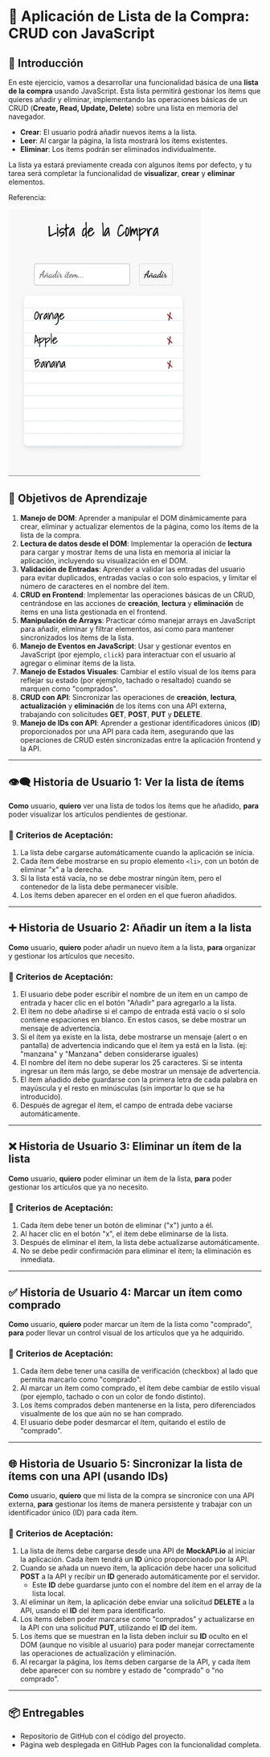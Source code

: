 # 🛒 **Aplicación de Lista de la Compra: CRUD con JavaScript**

## 📝 **Introducción**

En este ejercicio, vamos a desarrollar una funcionalidad básica de una **lista de la compra** usando JavaScript. Esta lista permitirá gestionar los ítems que quieres añadir y eliminar, implementando las operaciones básicas de un CRUD (**Create, Read, Update, Delete**) sobre una lista en memoria del navegador.

- **Crear**: El usuario podrá añadir nuevos ítems a la lista.
- **Leer**: Al cargar la página, la lista mostrará los ítems existentes.
- **Eliminar**: Los ítems podrán ser eliminados individualmente.

La lista ya estará previamente creada con algunos ítems por defecto, y tu tarea será completar la funcionalidad de **visualizar**, **crear** y **eliminar** elementos.

Referencia:

![Lista de la Compra](./readme-files/lista-compra-ref.gif)

## 🎯 **Objetivos de Aprendizaje**

1. **Manejo de DOM**: Aprender a manipular el DOM dinámicamente para crear, eliminar y actualizar elementos de la página, como los ítems de la lista de la compra.
2. **Lectura de datos desde el DOM**: Implementar la operación de **lectura** para cargar y mostrar ítems de una lista en memoria al iniciar la aplicación, incluyendo su visualización en el DOM.
3. **Validación de Entradas**: Aprender a validar las entradas del usuario para evitar duplicados, entradas vacías o con solo espacios, y limitar el número de caracteres en el nombre del ítem.
4. **CRUD en Frontend**: Implementar las operaciones básicas de un CRUD, centrándose en las acciones de **creación**, **lectura** y **eliminación** de ítems en una lista gestionada en el frontend.
5. **Manipulación de Arrays**: Practicar cómo manejar arrays en JavaScript para añadir, eliminar y filtrar elementos, así como para mantener sincronizados los ítems de la lista.
6. **Manejo de Eventos en JavaScript**: Usar y gestionar eventos en JavaScript (por ejemplo, `click`) para interactuar con el usuario al agregar o eliminar ítems de la lista.
7. **Manejo de Estados Visuales**: Cambiar el estilo visual de los ítems para reflejar su estado (por ejemplo, tachado o resaltado) cuando se marquen como "comprados".
8. **CRUD con API**: Sincronizar las operaciones de **creación**, **lectura**, **actualización** y **eliminación** de los ítems con una API externa, trabajando con solicitudes **GET**, **POST**, **PUT** y **DELETE**.
9. **Manejo de IDs con API**: Aprender a gestionar identificadores únicos (**ID**) proporcionados por una API para cada ítem, asegurando que las operaciones de CRUD estén sincronizadas entre la aplicación frontend y la API.

---

## 👁️‍🗨️ Historia de Usuario 1: Ver la lista de ítems

**Como** usuario, **quiero** ver una lista de todos los ítems que he añadido, **para** poder visualizar los artículos pendientes de gestionar.

### 🎯 **Criterios de Aceptación:**

1. La lista debe cargarse automáticamente cuando la aplicación se inicia.
2. Cada ítem debe mostrarse en su propio elemento `<li>`, con un botón de eliminar "x" a la derecha.
3. Si la lista está vacía, no se debe mostrar ningún ítem, pero el contenedor de la lista debe permanecer visible.
4. Los ítems deben aparecer en el orden en el que fueron añadidos.

---

## ➕ Historia de Usuario 2: Añadir un ítem a la lista

**Como** usuario, **quiero** poder añadir un nuevo ítem a la lista, **para** organizar y gestionar los artículos que necesito.

### 🎯 **Criterios de Aceptación:**

1. El usuario debe poder escribir el nombre de un ítem en un campo de entrada y hacer clic en el botón "Añadir" para agregarlo a la lista.
2. El ítem no debe añadirse si el campo de entrada está vacío o si solo contiene espaciones en blanco. En estos casos, se debe mostrar un mensaje de advertencia.
3. Si el ítem ya existe en la lista, debe mostrarse un mensaje (alert o en pantalla) de advertencia indicando que el ítem ya está en la lista. (ej: "manzana" y "Manzana" deben considerarse iguales)
4. El nombre del ítem no debe superar los 25 caracteres. Si se intenta ingresar un ítem más largo, se debe mostrar un mensaje de advertencia.
5. El ítem añadido debe guardarse con la primera letra de cada palabra en mayúscula y el resto en minúsculas (sin importar lo que se ha introducido).
6. Después de agregar el ítem, el campo de entrada debe vaciarse automáticamente.

---

## ❌ Historia de Usuario 3: Eliminar un ítem de la lista

**Como** usuario, **quiero** poder eliminar un ítem de la lista, **para** poder gestionar los artículos que ya no necesito.

### 🎯 **Criterios de Aceptación:**

1. Cada ítem debe tener un botón de eliminar ("x") junto a él.
2. Al hacer clic en el botón "x", el ítem debe eliminarse de la lista.
3. Después de eliminar el ítem, la lista debe actualizarse automáticamente.
4. No se debe pedir confirmación para eliminar el ítem; la eliminación es inmediata.

---

## ✅ Historia de Usuario 4: Marcar un ítem como comprado

**Como** usuario, **quiero** poder marcar un ítem de la lista como "comprado", **para** poder llevar un control visual de los artículos que ya he adquirido.

### 🎯 **Criterios de Aceptación:**

1. Cada ítem debe tener una casilla de verificación (checkbox) al lado que permita marcarlo como "comprado".
2. Al marcar un ítem como comprado, el ítem debe cambiar de estilo visual (por ejemplo, tachado o con un color de fondo distinto).
3. Los ítems comprados deben mantenerse en la lista, pero diferenciados visualmente de los que aún no se han comprado.
4. El usuario debe poder desmarcar el ítem, quitando el estilo de "comprado".

---

## 🌐 Historia de Usuario 5: Sincronizar la lista de ítems con una API (usando IDs)

**Como** usuario, **quiero** que mi lista de la compra se sincronice con una API externa, **para** gestionar los ítems de manera persistente y trabajar con un identificador único (ID) para cada ítem.

### 🎯 **Criterios de Aceptación:**

1. La lista de ítems debe cargarse desde una API de **MockAPI.io** al iniciar la aplicación. Cada ítem tendrá un **ID** único proporcionado por la API.
2. Cuando se añada un nuevo ítem, la aplicación debe hacer una solicitud **POST** a la API y recibir un **ID** generado automáticamente por el servidor.
   - Este **ID** debe guardarse junto con el nombre del ítem en el array de la lista local.
3. Al eliminar un ítem, la aplicación debe enviar una solicitud **DELETE** a la API, usando el **ID** del ítem para identificarlo.
4. Los ítems deben poder marcarse como "comprados" y actualizarse en la API con una solicitud **PUT**, utilizando el **ID** del ítem.
5. Los ítems que se muestran en la lista deben incluir su **ID** oculto en el DOM (aunque no visible al usuario) para poder manejar correctamente las operaciones de actualización y eliminación.
6. Al recargar la página, los ítems deben cargarse de la API, y cada ítem debe aparecer con su nombre y estado de "comprado" o "no comprado".

---

## 📦 **Entregables**

- Repositorio de GitHub con el código del proyecto.
- Página web desplegada en GitHub Pages con la funcionalidad completa.
